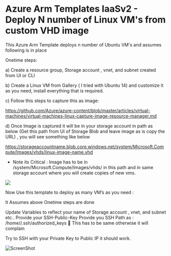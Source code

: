 # Azure Arm Templates IaaSv2 - Deploy N number of Linux VM's from custom VHD image
<html>

This Azure Arm Template deploys n number of Ubuntu VM's and assumes following is in place

Onetime steps:

a)	Create a  resource group, Storage account , vnet, and subnet created from UI or CLI

b)	Create a Linux VM from Gallery ( I tried with Ubuntu 14) and customize it as you need, install everything that is required.

c)	Follow this steps to capture this as image:  

https://github.com/Azure/azure-content/blob/master/articles/virtual-machines/virtual-machines-linux-capture-image-resource-manager.md

d)	 Once Image is captured it will be in your storage account  in path as below  (Get this path from UI of Storage Blob  and leave image as is copy the URL) , you will see something like below

https://storageaccountname.blob.core.windows.net/system/Microsoft.Compute/Images/vhds/linux-image-name.vhd

* Note its Critical : Image has to be in /system/Microsoft.Compute/Images/vhds/ in this path and in same storage account where you will create copies of new vms.

<a href="https://portal.azure.com/#create/Microsoft.Template/uri/https%3A%2F%2Fraw.githubusercontent.com%2Fsrakesh28%2Fdemo-working%2Fsingle-vnet-vms-arm-templates%2Fazure-vms-from-vhds%2Fazuredeploy-fromvhds-vms-pip.json" target="_blank">
    <img src="http://azuredeploy.net/deploybutton.png"/>
</a>


Now Use this template to deploy as many VM’s as you need :

It Assumes above Onetime steps are done

Update Variables to reflect your name of  Storage account , vnet, and subnet etc..
Provide your SSH-Public-Key 
Provide you SSH Path as : /home/<username>/.ssh/authorized_keys	  This has to be same otherwise it will complain

Try to SSH with your Private Key to Public IP it should work.


![ScreenShot](https://github.com/srakesh28/azure-iaasv2-arm/blob/master/IaaSv2-vnet-vms-pip.jpg)
</html>
